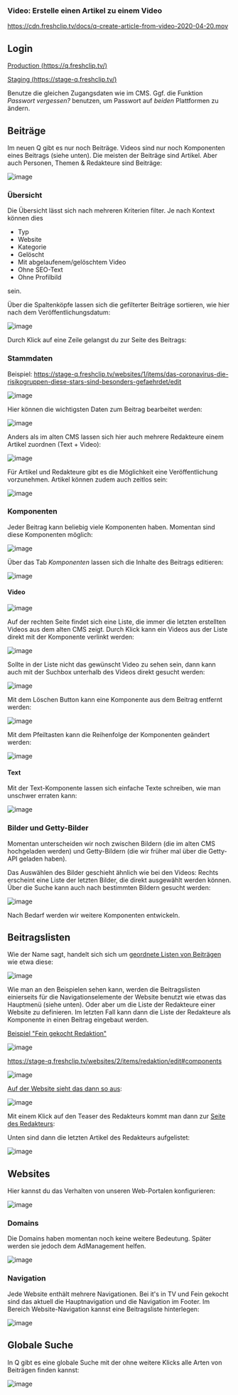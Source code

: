 ### Video: Erstelle einen Artikel zu einem Video

https://cdn.freshclip.tv/docs/q-create-article-from-video-2020-04-20.mov

## Login

[Production (https://q.freshclip.tv/)](https://q.freshclip.tv/)

[Staging (https://stage-q.freshclip.tv/)](https://stage-q.freshclip.tv/)

Benutze die gleichen Zugangsdaten wie im CMS. Ggf. die Funktion _Passwort vergessen?_ benutzen, um Passwort auf *beiden* Plattformen zu ändern.

## Beiträge

Im neuen Q gibt es nur noch Beiträge. Videos sind nur noch Komponenten eines Beitrags (siehe unten). Die meisten der Beiträge sind Artikel. Aber auch Personen, Themen & Redakteure sind Beiträge:

![image](https://user-images.githubusercontent.com/141123/77955761-0a043280-72d1-11ea-89e3-6ff60c5a8b21.png)

### Übersicht

Die Übersicht lässt sich nach mehreren Kriterien filter. Je nach Kontext können dies

- Typ
- Website
- Kategorie
- Gelöscht
- Mit abgelaufenem/gelöschtem Video
- Ohne SEO-Text
- Ohne Profilbild

sein.

Über die Spaltenköpfe lassen sich die gefilterter Beiträge sortieren, wie hier nach dem Veröffentlichungsdatum:

![image](https://user-images.githubusercontent.com/141123/77956774-c4486980-72d2-11ea-8ace-5f7d89dfba26.png)

Durch Klick auf eine Zeile gelangst du zur Seite des Beitrags:

### Stammdaten

Beispiel: https://stage-q.freshclip.tv/websites/1/items/das-coronavirus-die-risikogruppen-diese-stars-sind-besonders-gefaehrdet/edit

![image](https://user-images.githubusercontent.com/141123/77957274-89930100-72d3-11ea-8dcb-6b7b09be701f.png)

Hier können die wichtigsten Daten zum Beitrag bearbeitet werden:

![image](https://user-images.githubusercontent.com/141123/77957347-a596a280-72d3-11ea-8fa0-d06ed5bb6428.png)

Anders als im alten CMS lassen sich hier auch mehrere Redakteure einem Artikel zuordnen (Text + Video):

![image](https://user-images.githubusercontent.com/141123/77957766-48e7b780-72d4-11ea-87e4-7f812a1dd3d2.png)

Für Artikel und Redakteure gibt es die Möglichkeit eine Veröffentlichung vorzunehmen. Artikel können zudem auch zeitlos sein:

![image](https://user-images.githubusercontent.com/141123/77957905-85b3ae80-72d4-11ea-898e-f84f6e343f64.png)

### Komponenten

Jeder Beitrag kann beliebig viele Komponenten haben. Momentan sind diese Komponenten möglich:

![image](https://user-images.githubusercontent.com/141123/77955877-3b7cfe00-72d1-11ea-8bec-726ad67cd96a.png)

Über das Tab _Komponenten_ lassen sich die Inhalte des Beitrags editieren:

![image](https://user-images.githubusercontent.com/141123/77958204-f78bf800-72d4-11ea-80b9-0721fd92eff6.png)

#### Video

![image](https://user-images.githubusercontent.com/141123/77958348-35891c00-72d5-11ea-9abb-0aaabfec1c2b.png)

Auf der rechten Seite findet sich eine Liste, die immer die letzten erstellten Videos aus dem alten CMS zeigt. Durch Klick kann ein Videos aus der Liste direkt mit der Komponente verlinkt werden:

![image](https://user-images.githubusercontent.com/141123/77958502-69fcd800-72d5-11ea-9e57-b99144bcbebc.png)

Sollte in der Liste nicht das gewünscht Video zu sehen sein, dann kann auch mit der Suchbox unterhalb des Videos direkt gesucht werden:

![image](https://user-images.githubusercontent.com/141123/77958665-a7f9fc00-72d5-11ea-9bdf-e4729e2357f3.png)

Mit dem Löschen Button kann eine Komponente aus dem Beitrag entfernt werden:

![image](https://user-images.githubusercontent.com/141123/77958933-1d65cc80-72d6-11ea-98ce-807847a8d6cb.png)

Mit dem Pfeiltasten kann die Reihenfolge der Komponenten geändert werden:

![image](https://user-images.githubusercontent.com/141123/77959003-38384100-72d6-11ea-8f9d-99ad434eae10.png)

#### Text

Mit der Text-Komponente lassen sich einfache Texte schreiben, wie man unschwer erraten kann:

![image](https://user-images.githubusercontent.com/141123/77959090-57cf6980-72d6-11ea-905d-f64f968e5020.png)

### Bilder und Getty-Bilder

Momentan unterscheiden wir noch zwischen Bildern (die im alten CMS hochgeladen werden) und Getty-Bildern (die wir früher mal über die Getty-API geladen haben).

Das Auswählen des Bilder geschieht ähnlich wie bei den Videos: Rechts erscheint eine Liste der letzten Bilder, die direkt ausgewählt werden können. Über die Suche kann auch nach bestimmten Bildern gesucht werden:

![image](https://user-images.githubusercontent.com/141123/77959557-0d022180-72d7-11ea-9022-9d61bf6d9a71.png)

Nach Bedarf werden wir weitere Komponenten entwickeln.

## Beitragslisten

Wie der Name sagt, handelt sich sich um [geordnete Listen von Beiträgen](https://stage-q.freshclip.tv/item_lists) wie etwa diese:

![image](https://user-images.githubusercontent.com/141123/77960007-db3d8a80-72d7-11ea-8c2b-2c78b2e41b2e.png)

Wie man an den Beispielen sehen kann, werden die Beitragslisten einierseits für die Navigationselemente der Website benutzt wie etwas das Hauptmenü (siehe unten). Oder aber um die Liste der Redakteure einer Website zu definieren. Im letzten Fall kann dann die Liste der Redakteure als Komponente in einen Beitrag eingebaut werden.

[Beispiel "Fein gekocht Redaktion"](https://stage-q.freshclip.tv/websites/2/item_lists/4/edit)

![image](https://user-images.githubusercontent.com/141123/77960352-7171b080-72d8-11ea-909e-5a7082342e69.png)

https://stage-q.freshclip.tv/websites/2/items/redaktion/edit#components

![image](https://user-images.githubusercontent.com/141123/77960414-8c442500-72d8-11ea-86aa-1c72e84f0307.png)

[Auf der Website sieht das dann so aus](https://stage.fein-gekocht.de/redaktion):

![image](https://user-images.githubusercontent.com/141123/77960504-b4cc1f00-72d8-11ea-9d61-0597a1f28f75.png)

Mit einem Klick auf den Teaser des Redakteurs kommt man dann zur [Seite des Redakteurs](https://stage.fein-gekocht.de/redaktion/janina-ninchen-koetz):

Unten sind dann die letzten Artikel des Redakteurs aufgelistet:

![image](https://user-images.githubusercontent.com/141123/77960607-e644ea80-72d8-11ea-9f99-6f42c307826a.png)

## Websites

Hier kannst du das Verhalten von unseren Web-Portalen konfigurieren:

![image](https://user-images.githubusercontent.com/141123/77925541-44f07100-72a5-11ea-99af-5f307a04d090.png)

### Domains

Die Domains haben momentan noch keine weitere Bedeutung. Später werden sie jedoch dem AdManagement helfen.

![image](https://user-images.githubusercontent.com/141123/77925746-88e37600-72a5-11ea-978d-b8494bb03933.png)

### Navigation

Jede Website enthält mehrere Navigationen. Bei it's in TV und Fein gekocht sind das aktuell die Hauptnavigation und die Navigation im Footer. Im Bereich Website-Navigation kannst eine Beitragsliste hinterlegen:

![image](https://user-images.githubusercontent.com/141123/77925813-9f89cd00-72a5-11ea-9446-6f1860df6ab3.png)

## Globale Suche

In Q gibt es eine globale Suche mit der ohne weitere Klicks alle Arten von Beiträgen finden kannst:

![image](https://user-images.githubusercontent.com/141123/77925335-0a86d400-72a5-11ea-9c8b-20a6e61e4fa7.png)
